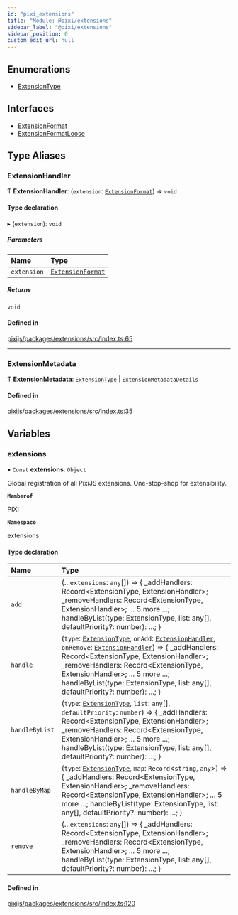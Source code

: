 ```yaml
---
id: "pixi_extensions"
title: "Module: @pixi/extensions"
sidebar_label: "@pixi/extensions"
sidebar_position: 0
custom_edit_url: null
---
```


## Enumerations

- [ExtensionType](../enums/pixi_extensions.ExtensionType.md)

## Interfaces

- [ExtensionFormat](../interfaces/pixi_extensions.ExtensionFormat.md)
- [ExtensionFormatLoose](../interfaces/pixi_extensions.ExtensionFormatLoose.md)

## Type Aliases

### ExtensionHandler

Ƭ **ExtensionHandler**: (`extension`: [`ExtensionFormat`](../interfaces/pixi_extensions.ExtensionFormat.md)) => `void`

#### Type declaration

▸ (`extension`): `void`

##### Parameters

| Name | Type |
| :------ | :------ |
| `extension` | [`ExtensionFormat`](../interfaces/pixi_extensions.ExtensionFormat.md) |

##### Returns

`void`

#### Defined in

[pixijs/packages/extensions/src/index.ts:65](https://github.com/pixijs/pixijs/blob/2194fe5c5/packages/extensions/src/index.ts#L65)

___

### ExtensionMetadata

Ƭ **ExtensionMetadata**: [`ExtensionType`](../enums/pixi_extensions.ExtensionType.md) \| `ExtensionMetadataDetails`

#### Defined in

[pixijs/packages/extensions/src/index.ts:35](https://github.com/pixijs/pixijs/blob/2194fe5c5/packages/extensions/src/index.ts#L35)

## Variables

### extensions

• `Const` **extensions**: `Object`

Global registration of all PixiJS extensions. One-stop-shop for extensibility.

**`Memberof`**

PIXI

**`Namespace`**

extensions

#### Type declaration

| Name | Type |
| :------ | :------ |
| `add` | (...`extensions`: `any`[]) => { \_addHandlers: Record<ExtensionType, ExtensionHandler\>; \_removeHandlers: Record<ExtensionType, ExtensionHandler\>; ... 5 more ...; handleByList(type: ExtensionType, list: any[], defaultPriority?: number): ...; } |
| `handle` | (`type`: [`ExtensionType`](../enums/pixi_extensions.ExtensionType.md), `onAdd`: [`ExtensionHandler`](pixi_extensions.md#extensionhandler), `onRemove`: [`ExtensionHandler`](pixi_extensions.md#extensionhandler)) => { \_addHandlers: Record<ExtensionType, ExtensionHandler\>; \_removeHandlers: Record<ExtensionType, ExtensionHandler\>; ... 5 more ...; handleByList(type: ExtensionType, list: any[], defaultPriority?: number): ...; } |
| `handleByList` | (`type`: [`ExtensionType`](../enums/pixi_extensions.ExtensionType.md), `list`: `any`[], `defaultPriority`: `number`) => { \_addHandlers: Record<ExtensionType, ExtensionHandler\>; \_removeHandlers: Record<ExtensionType, ExtensionHandler\>; ... 5 more ...; handleByList(type: ExtensionType, list: any[], defaultPriority?: number): ...; } |
| `handleByMap` | (`type`: [`ExtensionType`](../enums/pixi_extensions.ExtensionType.md), `map`: `Record`<`string`, `any`\>) => { \_addHandlers: Record<ExtensionType, ExtensionHandler\>; \_removeHandlers: Record<ExtensionType, ExtensionHandler\>; ... 5 more ...; handleByList(type: ExtensionType, list: any[], defaultPriority?: number): ...; } |
| `remove` | (...`extensions`: `any`[]) => { \_addHandlers: Record<ExtensionType, ExtensionHandler\>; \_removeHandlers: Record<ExtensionType, ExtensionHandler\>; ... 5 more ...; handleByList(type: ExtensionType, list: any[], defaultPriority?: number): ...; } |

#### Defined in

[pixijs/packages/extensions/src/index.ts:120](https://github.com/pixijs/pixijs/blob/2194fe5c5/packages/extensions/src/index.ts#L120)
